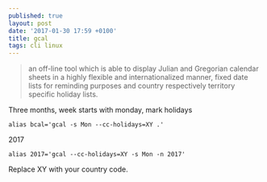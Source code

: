 ```yaml
---
published: true
layout: post
date: '2017-01-30 17:59 +0100'
title: gcal
tags: cli linux
---
```

> an off-line tool which is able to display Julian and Gregorian calendar sheets in a highly flexible and internationalized manner, fixed date lists for reminding purposes and country respectively territory specific holiday lists.

Three months, week starts with monday, mark holidays

    alias bcal='gcal -s Mon --cc-holidays=XY .'

2017

	alias 2017='gcal --cc-holidays=XY -s Mon -n 2017'
    
Replace XY with your country code.

